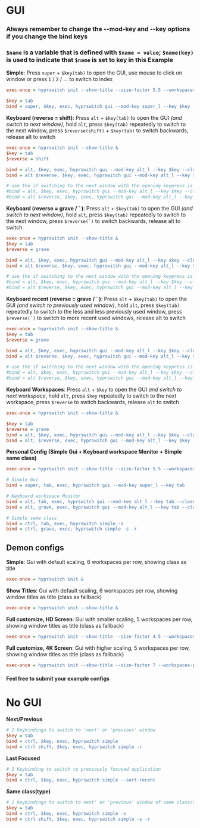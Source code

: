 # GUI

### Always remember to change the --mod-key and --key options if you change the bind keys

### `$name` is a variable that is defined with `$name = value`; `$name(key)` is used to indicate that `$name` is set to key in this Example

**Simple**: Press `super` + `$key(tab)` to open the GUI, use mouse to click on window or press `1` / `2` / ... to switch to index

```ini
exec-once = hyprswitch init --show-title --size-factor 5.5 --workspaces-per-row 5 &

$key = tab
bind = super, $key, exec, hyprswitch gui --mod-key super_l --key $key --max-switch-offset 9
```

**Keyboard (reverse = shift)**: Press `alt` + `$key(tab)` to open the GUI _(and switch to next window)_, hold `alt`, press `$key(tab)` repeatedly to switch to the next window, press `$reverse(shift)` + `$key(tab)` to switch backwards, release alt to switch

```ini
exec-once = hyprswitch init --show-title &
$key = tab
$reverse = shift

bind = alt, $key, exec, hyprswitch gui --mod-key alt_l --key $key --close mod-key-release --reverse-key=mod=$reverse && hyprswitch dispatch
bind = alt $reverse, $key, exec, hyprswitch gui --mod-key alt_l --key $key --close mod-key-release --reverse-key=mod=$reverse && hyprswitch dispatch -r

# use the if switching to the next window with the opening keypress is unwanted
#bind = alt, $key, exec, hyprswitch gui --mod-key alt_l --key $key --close mod-key-release --reverse-key=mod=$reverse
#bind = alt $reverse, $key, exec, hyprswitch gui --mod-key alt_l --key $key --close mod-key-release --reverse-key=mod=$reverse
```

**Keyboard (reverse = grave / \` )**: Press `alt` + `$key(tab)` to open the GUI _(and switch to next window)_, hold `alt`, press `$key(tab)` repeatedly to switch to the next window, press ``$reverse(`)`` to switch backwards, release alt to switch

```ini
exec-once = hyprswitch init --show-title &
$key = tab
$reverse = grave

bind = alt, $key, exec, hyprswitch gui --mod-key alt_l --key $key --close mod-key-release --reverse-key=mod=$reverse && hyprswitch dispatch
bind = alt $reverse, $key, exec, hyprswitch gui --mod-key alt_l --key $key --close mod-key-release --reverse-key=mod=$reverse && hyprswitch dispatch -r

# use the if switching to the next window with the opening keypress is unwanted
#bind = alt, $key, exec, hyprswitch gui --mod-key alt_l --key $key --close mod-key-release --reverse-key=mod=$reverse
#bind = alt $reverse, $key, exec, hyprswitch gui --mod-key alt_l --key $key --close mod-key-release --reverse-key=mod=$reverse
```

**Keyboard recent (reverse = grave / \` )**: Press `alt` + `$key(tab)` to open the GUI _(and switch to previously used window)_, hold `alt`, press `$key(tab)` repeatedly to switch to the less and less previously used window, press ``$reverse(`)`` to switch to more recent used windows, release alt to switch

```ini
exec-once = hyprswitch init --show-title &
$key = tab
$reverse = grave

bind = alt, $key, exec, hyprswitch gui --mod-key alt_l --key $key --close mod-key-release --reverse-key=mod=$reverse --sort-recent && hyprswitch dispatch
bind = alt $reverse, $key, exec, hyprswitch gui --mod-key alt_l --key $key --close mod-key-release --reverse-key=mod=$reverse --sort-recent && hyprswitch dispatch -r

# use the if switching to the next window with the opening keypress is unwanted
#bind = alt, $key, exec, hyprswitch gui --mod-key alt_l --key $key --close mod-key-release --reverse-key=mod=$reverse
#bind = alt $reverse, $key, exec, hyprswitch gui --mod-key alt_l --key $key --close mod-key-release --reverse-key=mod=$reverse
```

**Keyboard Workspaces**: Press `alt` + `$key` to open the GUI _and switch to next workspace_, hold `alt`, press `$key` repeatedly to switch to the next workspace, press `$reverse` to switch backwards, release `alt` to switch

```ini
exec-once = hyprswitch init --show-title &

$key = tab
$reverse = grave
bind = alt, $key, exec, hyprswitch gui --mod-key alt_l --key $key --close mod-key-release --reverse-key=key=$reverse --switch-workspaces --filter-current-monitor && hyprswitch dispatch
bind = alt, $reverse, exec, hyprswitch gui --mod-key alt_l --key $key --close mod-key-release --reverse-key=key=$reverse --switch-workspaces --filter-current-monitor && hyprswitch dispatch -r
```

**Personal Config (Simple Gui + Keyboard workspace Monitor + Simple same class)**

```ini
exec-once = hyprswitch init --show-title --size-factor 5.5 --workspaces-per-row 5 &

# Simple Gui
bind = super, tab, exec, hyprswitch gui --mod-key super_l --key tab

# Keyboard workspace Monitor
bind = alt, tab, exec, hyprswitch gui --mod-key alt_l --key tab --close mod-key-release --reverse-key=key=grave --switch-type=workspace --filter-current-monitor && hyprswitch dispatch
bind = alt, grave, exec, hyprswitch gui --mod-key alt_l --key tab --close mod-key-release --reverse-key=key=grave --switch-type=workspace --filter-current-monitor && hyprswitch dispatch -r

# Simple same class
bind = ctrl, tab, exec, hyprswitch simple -s
bind = ctrl, grave, exec, hyprswitch simple -s -r
```

## Demon configs

**Simple**: Gui with default scaling, 6 workspaces per row, showing class as title

```ini
exec-once = hyprswitch init &
```

**Show Titles**: Gui with default scaling, 6 workspaces per row, showing window titles as title (class as fallback)

```ini
exec-once = hyprswitch init --show-title &
```

**Full customize, HD Screen**: Gui with smaller scaling, 5 workspaces per row, showing window titles as title (class as fallback)

```ini
exec-once = hyprswitch init --show-title --size-factor 4.5 --workspaces-per-row 5 &
```

**Full customize, 4K Screen**: Gui with higher scaling, 5 workspaces per row, showing window titles as title (class as fallback)

```ini
exec-once = hyprswitch init --show-title --size-factor 7 --workspaces-per-row 5 &
```

#### Feel free to submit your example configs

# No GUI

**Next/Previous**

```ini
# 2 Keybindings to switch to 'next' or 'previous' window
$key = tab
bind = ctrl, $key, exec, hyprswitch simple
bind = ctrl shift, $key, exec, hyprswitch simple -r
```

**Last Focused**

```ini
# 1 Keybinding to switch to previously focused application
$key = tab
bind = ctrl, $key, exec, hyprswitch simple --sort-recent
```

**Same class(type)**

```ini
# 2 Keybindings to switch to next' or 'previous' window of same class/type
$key = tab
bind = ctrl, $key, exec, hyprswitch simple -s
bind = ctrl shift, $key, exec, hyprswitch simple -s -r
```
